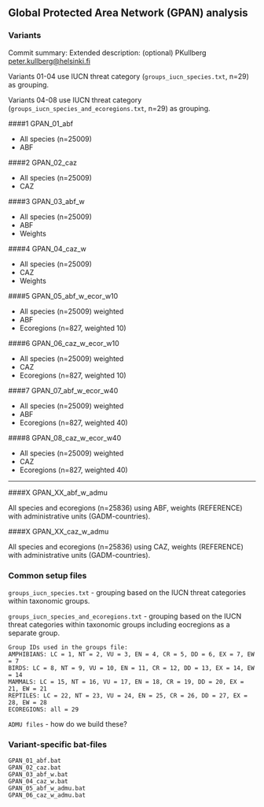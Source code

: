 ## Global Protected Area Network (GPAN) analysis

### Variants
Commit summary: Extended description: (optional)
PKullberg peter.kullberg@helsinki.fi


Variants 01-04 use IUCN threat category (`groups_iucn_species.txt`, n=29) as grouping.

Variants 04-08 use IUCN threat category (`groups_iucn_species_and_ecoregions.txt`, n=29) as grouping.

####1 GPAN_01_abf

* All species (n=25009)
* ABF

####2 GPAN_02_caz

* All species (n=25009) 
* CAZ

####3 GPAN_03_abf_w

* All species (n=25009)
* ABF
* Weights

####4 GPAN_04_caz_w

* All species (n=25009) 
* CAZ
* Weights

####5 GPAN_05_abf_w_ecor_w10

* All species (n=25009) weighted
* ABF
* Ecoregions (n=827, weighted 10)

####6 GPAN_06_caz_w_ecor_w10

* All species (n=25009) weighted
* CAZ
* Ecoregions (n=827, weighted 10)

####7 GPAN_07_abf_w_ecor_w40

* All species (n=25009) weighted
* ABF
* Ecoregions (n=827, weighted 40)

####8 GPAN_08_caz_w_ecor_w40

* All species (n=25009) weighted
* CAZ
* Ecoregions (n=827, weighted 40)

----


####X GPAN_XX_abf_w_admu

All species and ecoregions (n=25836) using ABF, weights (REFERENCE) with administrative units (GADM-countries).

####X GPAN_XX_caz_w_admu

All species and ecoregions (n=25836) using CAZ, weights (REFERENCE) with administrative units (GADM-countries).

### Common setup files

`groups_iucn_species.txt` - grouping based on the IUCN threat categories within taxonomic groups.

`groups_iucn_species_and_ecoregions.txt` - grouping based on the IUCN threat categories within taxonomic groups including eocregions as a separate group.

	Group IDs used in the groups file:  
	AMPHIBIANS:	LC = 1, NT = 2, VU = 3, EN = 4, CR = 5, DD = 6, EX = 7, EW = 7  
	BIRDS: LC = 8, NT = 9, VU = 10, EN = 11, CR = 12, DD = 13, EX = 14, EW = 14  
	MAMMALS: LC = 15, NT = 16, VU = 17, EN = 18, CR = 19, DD = 20, EX = 21, EW = 21  
	REPTILES: LC = 22, NT = 23, VU = 24, EN = 25, CR = 26, DD = 27, EX = 28, EW = 28  
	ECOREGIONS:	all = 29
	
`ADMU files` - how do we build these? 


### Variant-specific bat-files

`GPAN_01_abf.bat`  
`GPAN_02_caz.bat`  
`GPAN_03_abf_w.bat`  
`GPAN_04_caz_w.bat`  
`GPAN_05_abf_w_admu.bat`  
`GPAN_06_caz_w_admu.bat`  

